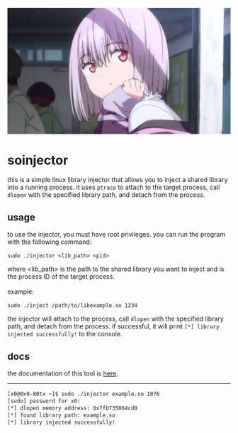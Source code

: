 <p allign="center">
  <img src="img/akane.jpg">
  <h1>soinjector</h1>
</p>

this is a simple linux library injector that allows you to inject a shared library into a running process. it uses `ptrace` to attach to the target process, call `dlopen` with the specified library path, and detach from the process.

## usage
to use the injector, you must have root privileges. you can run the program with the following command:
```
sudo ./injector <lib_path> <pid>
```
where <lib_path> is the path to the shared library you want to inject and <pid> is the process ID of the target process.<br><br>
example:
```
sudo ./inject /path/to/libexample.so 1234
```
the injector will attach to the process, call `dlopen` with the specified library path, and detach from the process. if successful, it will print `[*] library injected successfully!` to the console.

## docs
the documentation of this tool is [here](https://github.com/meth1337/soinjector/wiki).

  ---
  ```
  [x0@0x0-80tx ~]$ sudo ./injector example.so 1076
  [sudo] password for x0:
  [*] dlopen memory address: 0x7fb735064cd0
  [*] found library path: example.so
  [*] library injected successfully!
  ```

